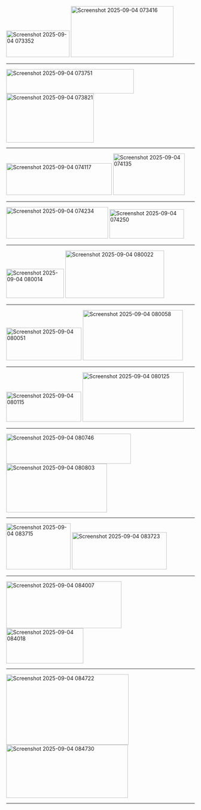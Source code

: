 <img width="169" height="71" alt="Screenshot 2025-09-04 073352" src="https://github.com/user-attachments/assets/3cf6d146-b1f7-4aa7-85b5-d61b40d635cf" />
<img width="274" height="136" alt="Screenshot 2025-09-04 073416" src="https://github.com/user-attachments/assets/66d09b05-a7b6-48ab-9f89-9d60b19f585e" />
<hr>
<img width="341" height="65" alt="Screenshot 2025-09-04 073751" src="https://github.com/user-attachments/assets/c2785468-0a09-4596-afa0-723f6e7a6e65" />
<img width="234" height="131" alt="Screenshot 2025-09-04 073821" src="https://github.com/user-attachments/assets/4875a3e0-f805-4ac1-8e87-8aae6f4abb90" />
<hr>
<img width="282" height="85" alt="Screenshot 2025-09-04 074117" src="https://github.com/user-attachments/assets/d0999a88-5bee-428d-a1a7-96bb9da79aa3" />
<img width="191" height="111" alt="Screenshot 2025-09-04 074135" src="https://github.com/user-attachments/assets/d1451253-2280-455f-be6e-6ba9ee12f22a" />
<hr>
<img width="272" height="84" alt="Screenshot 2025-09-04 074234" src="https://github.com/user-attachments/assets/8525cc50-723a-40d0-a233-f12f75bf409b" />
<img width="199" height="78" alt="Screenshot 2025-09-04 074250" src="https://github.com/user-attachments/assets/540a239c-a53d-489f-b705-6db788f3100b" />
<hr>
<img width="154" height="78" alt="Screenshot 2025-09-04 080014" src="https://github.com/user-attachments/assets/cbfe4c1d-605c-46b8-947d-1f31950d4555" />
<img width="264" height="127" alt="Screenshot 2025-09-04 080022" src="https://github.com/user-attachments/assets/1e116392-f915-4913-a44f-e19d6a105ed3" />
<hr>
<img width="201" height="87" alt="Screenshot 2025-09-04 080051" src="https://github.com/user-attachments/assets/68667c1e-5dc3-42df-bbd0-b9514118b699" />
<img width="267" height="134" alt="Screenshot 2025-09-04 080058" src="https://github.com/user-attachments/assets/6f564fcd-b576-4cea-9c06-e6bf945538e3" />
<hr>
<img width="200" height="80" alt="Screenshot 2025-09-04 080115" src="https://github.com/user-attachments/assets/fb6b79fa-de9b-406e-a1d1-294b639e7cbc" />
<img width="270" height="132" alt="Screenshot 2025-09-04 080125" src="https://github.com/user-attachments/assets/f2b0ac13-5623-4b38-b7f4-19c8549e7a18" />
<hr>
<img width="333" height="80" alt="Screenshot 2025-09-04 080746" src="https://github.com/user-attachments/assets/185357f0-f4f7-41dc-9cf0-ad9b6c28cd8a" />
<img width="269" height="130" alt="Screenshot 2025-09-04 080803" src="https://github.com/user-attachments/assets/4b8e94a2-2512-4b92-afcb-840c580a7e08" />
<hr>
<img width="172" height="123" alt="Screenshot 2025-09-04 083715" src="https://github.com/user-attachments/assets/f82899ef-31cb-45e6-afe7-758c58e63e61" />
<img width="253" height="99" alt="Screenshot 2025-09-04 083723" src="https://github.com/user-attachments/assets/8f51c6b3-ae9f-4e79-b9ce-4b149121216f" />
<hr>
<img width="308" height="125" alt="Screenshot 2025-09-04 084007" src="https://github.com/user-attachments/assets/db262bdf-8361-4a27-a91a-016c92ab3b22" />
<img width="206" height="94" alt="Screenshot 2025-09-04 084018" src="https://github.com/user-attachments/assets/60f510bf-8ae5-43e4-8cce-c5b2f1cbaf90" />
<hr>
<img width="327" height="188" alt="Screenshot 2025-09-04 084722" src="https://github.com/user-attachments/assets/cd88f3d8-91de-4619-89c6-4cbc41b051d8" />
<img width="325" height="142" alt="Screenshot 2025-09-04 084730" src="https://github.com/user-attachments/assets/cbff645d-1f87-4416-b95a-cd3a1f038a8a" />
<hr>
